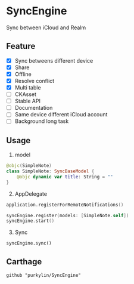 # SyncEngine
Sync between iCloud and Realm

## Feature

- [x] Sync betweens different device
- [x] Share
- [x] Offline
- [x] Resolve conflict
- [x] Multi table
- [ ] CKAsset
- [ ] Stable API
- [ ] Documentation
- [ ] Same device different iCloud account
- [ ] Background long task

## Usage
1. model
```swift
@objc(SimpleNote)
class SimpleNote: SyncBaseModel {
    @objc dynamic var title: String = ""
}
```

2. AppDelegate
```swift
application.registerForRemoteNotifications()

syncEngine.register(models: [SimpleNote.self])
syncEngine.start()
```

3. Sync
```
syncEngine.sync()
```

## Carthage
`github "purkylin/SyncEngine"`
